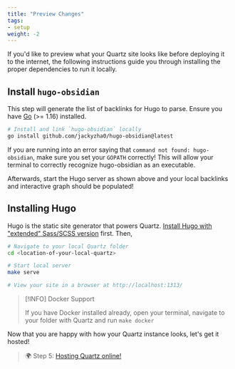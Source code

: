 ```yaml
---
title: "Preview Changes"
tags:
- setup
weight: -2
---
```


If you'd like to preview what your Quartz site looks like before deploying it to the internet, the following
instructions guide you through installing the proper dependencies to run it locally.


## Install `hugo-obsidian`
This step will generate the list of backlinks for Hugo to parse. Ensure you have [Go](https://golang.org/doc/install) (>= 1.16) installed.

```bash
# Install and link `hugo-obsidian` locally
go install github.com/jackyzha0/hugo-obsidian@latest
```

If you are running into an error saying that `command not found: hugo-obsidian`, make sure you set your `GOPATH` correctly! This will allow your terminal to correctly recognize hugo-obsidian as an executable.

Afterwards, start the Hugo server as shown above and your local backlinks and interactive graph should be populated!

##  Installing Hugo
Hugo is the static site generator that powers Quartz. [Install Hugo with "extended" Sass/SCSS version](https://gohugo.io/getting-started/installing/) first. Then,

```bash
# Navigate to your local Quartz folder
cd <location-of-your-local-quartz>

# Start local server
make serve

# View your site in a browser at http://localhost:1313/
```

> [!INFO] Docker Support
>
> If you have Docker installed already, open your terminal, navigate to your folder with Quartz and run `make docker`

Now that you are happy with how your Quartz instance looks, let's get it hosted!

> 🌍 Step 5: [Hosting Quartz online!](../по%20русски/hosting.md)
